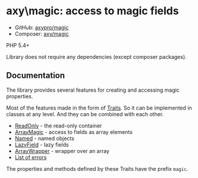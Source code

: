 # axy\magic: access to magic fields

* GitHub: [axypro/magic](https://github.com/axypro/magic)
* Composer: [axy/magic](https://packagist.org/packages/axy/magic)

PHP 5.4+

Library does not require any dependencies (except composer packages).

## Documentation

The library provides several features for creating and accessing magic properties.

Most of the features made in the form of [Traits](http://php.net/traits).
So it can be implemented in classes at any level.
And they can be combined with each other.

* [ReadOnly](doc/ReadOnly.md) - the read-only container
* [ArrayMagic](doc/ArrayMagic.md) - access to fields as array elements
* [Named](doc/Named.md) - named objects
* [LazyField](doc/LazyField.md) - lazy fields
* [ArrayWrapper](doc/ArrayWrapper.md) - wrapper over an array
* [List of errors](doc/errors.md) 

The properties and methods defined by these Traits have the prefix `magic`.
